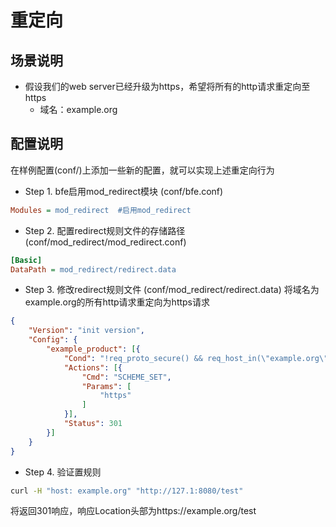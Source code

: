 # 重定向

## 场景说明

* 假设我们的web server已经升级为https，希望将所有的http请求重定向至https
  * 域名：example.org

## 配置说明

在样例配置(conf/)上添加一些新的配置，就可以实现上述重定向行为

* Step 1. bfe启用mod_redirect模块 (conf/bfe.conf)

```ini
Modules = mod_redirect  #启用mod_redirect
```

* Step 2. 配置redirect规则文件的存储路径 (conf/mod_redirect/mod_redirect.conf)
  
```ini
[Basic]
DataPath = mod_redirect/redirect.data
```
  
* Step 3. 修改redirect规则文件 (conf/mod_redirect/redirect.data)
将域名为example.org的所有http请求重定向为https请求
  
```json
{
    "Version": "init version",
    "Config": {
        "example_product": [{
            "Cond": "!req_proto_secure() && req_host_in(\"example.org\")",
            "Actions": [{
                "Cmd": "SCHEME_SET",
                "Params": [
                    "https"
                ]
            }],
            "Status": 301
        }]
    }
}
```
  
* Step 4. 验证置规则

```bash
curl -H "host: example.org" "http://127.1:8080/test"
```

将返回301响应，响应Location头部为https://example.org/test
